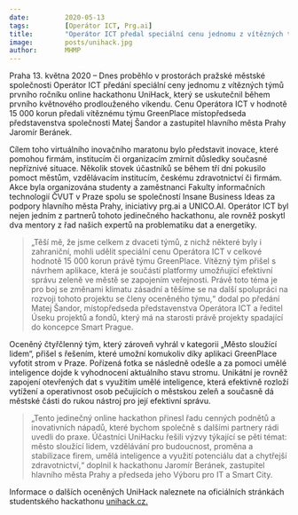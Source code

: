 ```yaml
---
date:         2020-05-13
tags:         [Operátor ICT, Prg.ai]
title:        "Operátor ICT předal speciální cenu jednomu z vítězných týmů prvního ročníku online hackathonu UniHack"
image: 	      posts/unihack.jpg
author:       MHMP
---
```


Praha 13. května 2020 – Dnes proběhlo v prostorách pražské městské společnosti Operátor ICT předání speciální ceny jednomu z vítězných týmů prvního ročníku online hackathonu UniHack, který se uskutečnil během prvního květnového prodlouženého víkendu. Cenu Operátora ICT v hodnotě 15 000 korun předali vítěznému týmu GreenPlace místopředseda představenstva společnosti Matej Šandor a zastupitel hlavního města Prahy Jaromír Beránek.

Cílem toho virtuálního inovačního maratonu bylo představit inovace, které pomohou firmám, institucím či organizacím zmírnit důsledky současné nepříznivé situace. Několik stovek účastníků se během tří dní pokusilo pomoct městům, vzdělávacím institucím, českému zdravotnictví či firmám. Akce byla organizována studenty a zaměstnanci Fakulty informačních technologií ČVUT v Praze spolu se společností Insane Business Ideas za podpory hlavního města Prahy, iniciativy prg.ai a UNICO.AI. Operátor ICT byl nejen jedním z partnerů tohoto jedinečného hackathonu, ale rovněž poskytl dva mentory z řad našich expertů na problematiku dat a energetiky.

> „Těší mě, že jsme celkem z dvaceti týmů, z nichž některé byly i zahraniční, mohli udělit speciální cenu Operátora ICT v celkové hodnotě 15 000 korun právě týmu GreenPlace. Vítězný tým přišel s návrhem aplikace, která je součástí platformy umožňující efektivní správu zeleně ve městě se zapojením veřejnosti. Právě toto téma je pro boj se změnami klimatu zásadní a těšíme se na další spolupráci na rozvoji tohoto projektu se členy oceněného týmu,“ dodal po předání Matej Šandor, místopředseda představenstva Operátora ICT a ředitel Úseku projektů a fondů, který má na starosti právě projekty spadající do koncepce Smart Prague.

Oceněný čtyřčlenný tým, který zároveň vyhrál v kategorii „Město sloužící lidem“, přišel s řešením, které umožní komukoliv díky aplikaci GreenPlace vyfotit strom v Praze. Pořízená fotka se následně odešle a za pomoci umělé inteligence dojde k vyhodnocení aktuálního stavu stromu. Unikátní je rovněž zapojení otevřených dat s využitím umělé inteligence, která efektivně rozloží vytížení a operativnost osob pečujících o městskou zeleň a současně dá městské části do rukou nástroj pro její efektivní správu.

> „Tento jedinečný online hackathon přinesl řadu cenných podnětů a inovativních nápadů, které bychom společně s dalšími partnery rádi uvedli do praxe. Účastníci UniHacku řešili výzvy týkající se pěti témat: město sloužící lidem, vzdělávání pro budoucnost, proměna a stabilizace firem, umělá inteligence a využití potenciálu dat a chytřejší zdravotnictví,“ doplnil k hackathonu Jaromír Beránek, zastupitel hlavního města Prahy a předseda jeho Výboru pro IT a Smart City.

Informace o dalších oceněných UniHack naleznete na oficiálních stránkách studentského hackathonu [unihack.cz.](https://www.unihack.cz/)

